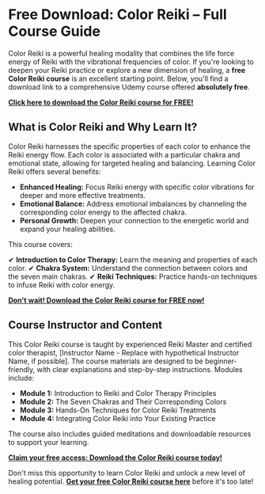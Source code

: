 # Free Download: Color Reiki – Full Course Guide

Color Reiki is a powerful healing modality that combines the life force energy of Reiki with the vibrational frequencies of color. If you're looking to deepen your Reiki practice or explore a new dimension of healing, a **free Color Reiki course** is an excellent starting point. Below, you'll find a download link to a comprehensive Udemy course offered **absolutely free**.

[**Click here to download the Color Reiki course for FREE!**](https://udemywork.com/color-reiki)

## What is Color Reiki and Why Learn It?

Color Reiki harnesses the specific properties of each color to enhance the Reiki energy flow. Each color is associated with a particular chakra and emotional state, allowing for targeted healing and balancing. Learning Color Reiki offers several benefits:

*   **Enhanced Healing:** Focus Reiki energy with specific color vibrations for deeper and more effective treatments.
*   **Emotional Balance:** Address emotional imbalances by channeling the corresponding color energy to the affected chakra.
*   **Personal Growth:** Deepen your connection to the energetic world and expand your healing abilities.

This course covers:

✔ **Introduction to Color Therapy:** Learn the meaning and properties of each color.
✔ **Chakra System:** Understand the connection between colors and the seven main chakras.
✔ **Reiki Techniques:** Practice hands-on techniques to infuse Reiki with color energy.

[**Don't wait! Download the Color Reiki course for FREE now!**](https://udemywork.com/color-reiki)

## Course Instructor and Content

This Color Reiki course is taught by experienced Reiki Master and certified color therapist, [Instructor Name - Replace with hypothetical Instructor Name, if possible]. The course materials are designed to be beginner-friendly, with clear explanations and step-by-step instructions. Modules include:

*   **Module 1:** Introduction to Reiki and Color Therapy Principles
*   **Module 2:** The Seven Chakras and Their Corresponding Colors
*   **Module 3:** Hands-On Techniques for Color Reiki Treatments
*   **Module 4:** Integrating Color Reiki into Your Existing Practice

The course also includes guided meditations and downloadable resources to support your learning.

[**Claim your free access: Download the Color Reiki course today!**](https://udemywork.com/color-reiki)

Don't miss this opportunity to learn Color Reiki and unlock a new level of healing potential. **[Get your free Color Reiki course here](https://udemywork.com/color-reiki)** before it's too late!
